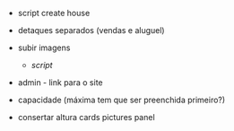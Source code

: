 * script create house
* detaques separados (vendas e aluguel)
* subir imagens
    * *script*

* admin - link para o site
* capacidade (máxima tem que ser preenchida primeiro?)
* consertar altura cards pictures panel

